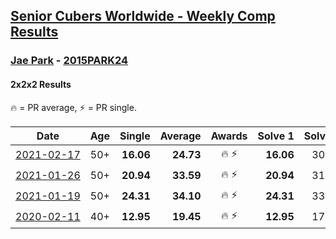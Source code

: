 <style>table {white-space: nowrap;}</style>
<link rel="stylesheet" type="text/css" href="/scw-comp/css/flags.css" />

## [Senior Cubers Worldwide - Weekly Comp Results](/scw-comp/results/)
### [Jae Park](README.md) - [2015PARK24](https://www.worldcubeassociation.org/persons/2015PARK24?event=222)
#### 2x2x2 Results

<span style="white-space: nowrap;">🔥 = PR average</span>, <span style="white-space: nowrap;">⚡ = PR single</span>.

| Date | Age | Single | Average | Awards | Solve 1 | Solve 2 | Solve 3 | Solve 4 | Solve 5 | Video |
| :--: | :--: | --: | --: | :--: | --: | --: | --: | --: | --: | :-- |
| [2021-02-17](../../results/2021-02-17/222.md) | 50+ | **16.06** | **24.73** | 🔥 ⚡ | **16.06** | 30.66 | 52.36 | 20.52 | 23.02 | [Desktop](https://www.facebook.com/events/2846210318979915/permalink/2850216875245926) / [Mobile](https://m.facebook.com/events/2846210318979915?view=permalink&id=2850216875245926) |
| [2021-01-26](../../results/2021-01-26/222.md) | 50+ | **20.94** | **33.59** | 🔥 ⚡ | **20.94** | 31.73 | 38.63 | 32.06 | 36.97 | [Desktop](https://www.facebook.com/events/415506712992555/permalink/415930936283466) / [Mobile](https://m.facebook.com/events/415506712992555?view=permalink&id=415930936283466) |
| [2021-01-19](../../results/2021-01-19/222.md) | 50+ | **24.31** | **34.10** | 🔥 ⚡ | **24.31** | 33.11 | 36.12 | 33.06 | 1:03.19 | [Desktop](https://www.facebook.com/events/259430338941057/permalink/259990318885059) / [Mobile](https://m.facebook.com/events/259430338941057?view=permalink&id=259990318885059) |
| [2020-02-11](../../results/2020-02-11/222.md) | 40+ | **12.95** | **19.45** | 🔥 ⚡ | **12.95** | 17.40 | 14.25 | DNF | 26.70 | [Desktop](https://www.facebook.com/events/176704156956327/permalink/177449880215088) / [Mobile](https://m.facebook.com/events/176704156956327?view=permalink&id=177449880215088) |


<!-- Global site tag (gtag.js) - Google Analytics -->
<script async src="https://www.googletagmanager.com/gtag/js?id=UA-86348435-3"></script>
<script>window.dataLayer = window.dataLayer || []; function gtag() {dataLayer.push(arguments);} gtag('js', new Date()); gtag('config', 'UA-86348435-3');</script>
